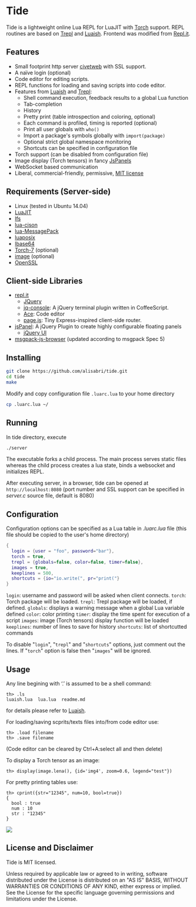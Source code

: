 # Tide
Tide is a lightweight online Lua REPL for LuaJIT with [Torch](http://torch.ch/) support. REPL routines are based on [Trepl](https://github.com/torch/trepl) and [Luaish](https://github.com/stevedonovan/luaish). Frontend was modified from [Repl.it](https://github.com/replit/repl.it).


## Features
* Small footprint http server [civetweb](https://github.com/bel2125/civetweb) with SSL support.
* A naïve login (optional)
* Code editor for editing scripts.
* REPL functions for loading and saving scripts into code editor.
* Features from [Luaish](https://github.com/stevedonovan/luaish) and  [Trepl](https://github.com/torch/trepl):
	* Shell command execution, feedback results to a global Lua function
	* Tab-completion
	* History
	* Pretty print (table introspection and coloring, optional)
	* Each command is profiled, timing is reported (optional)
	* Print all user globals with `who()`
	* Import a package's symbols globally with `import(package)`
	* Optional strict global namespace monitoring
	* Shortcuts can be specified in configuration file
* Torch support (can be disabled from configuration file)
* Image display (Torch tensors) in fancy [JsPanels](http://jspanel.de/)
* WebSocket based communication
* Liberal, commercial-friendly, permissive, [MIT license](http://en.wikipedia.org/wiki/MIT_License)
 
## Requirements (Server-side)
* Linux (tested in Ubuntu 14.04)
* [LuaJIT](http://luajit.org/index.html)
* [lfs](https://keplerproject.github.io/luafilesystem/index.html)
* [lua-cjson](http://www.kyne.com.au/~mark/software/lua-cjson.php)
* [lua-MessagePack](http://fperrad.github.io/lua-MessagePack)
* [luaposix](http://luaposix.github.io/luaposix)
* [lbase64](https://github.com/LuaDist/lbase64)
* [Torch-7](https://github.com/torch/torch7/wiki/Cheatsheet#installing-and-running-torch) (optional)
* [image]() (optional)
* [OpenSSL](https://www.openssl.org/)

## Client-side Libraries
* [repl.it](https://github.com/replit/repl.it)
	* [JQuery](https://jquery.com/)
	* [jq-console](https://github.com/replit/jq-console): A jQuery terminal plugin written in CoffeeScript.
	* [Ace](http://ace.c9.io/#nav=about): Code editor
	* [page.js](https://github.com/visionmedia/page.js): Tiny Express-inspired client-side router.
* [jsPanel](https://github.com/Flyer53/jsPanel): A jQuery Plugin to create highly configurable floating panels
	* [jQuery UI](https://jqueryui.com/)
* [msgpack-js-browser]() (updated according to msgpack Spec 5)

## Installing
```bash
git clone https://github.com/alisabri/tide.git
cd tide
make
```
Modify and copy configuration file `.luarc.lua` to your home directory
```bash
cp .luarc.lua ~/  
```

## Running 
In tide directory, execute
```bash
./server
```
The executable forks a child process. The main process serves static files whereas the child process creates a lua state, binds a websocket and initializes REPL. 

After executing server, in a browser, tide can be opened at `http://localhost:8080` (port number and SSL support can be specified in *server.c* source file, default is 8080)

## Configuration
Configuration options can be specified as a Lua table in *.luarc.lua* file (this file should be copied to the user's home directory)
 
```lua
{
  login = {user = "foo", password="bar"},
  torch = true,
  trepl = {globals=false, color=false, timer=false},
  images = true,
  keeplines = 500,
  shortcuts = {io="io.write(", pr="print("}
}
```
`login`: username and password will be asked when client connects.
`torch`: Torch package will be loaded.
`trepl`: Trepl package will be loaded, if defined.
`globals`: displays a warning message when a global Lua variable defined
`color`: color printing
`timer`: display the time spent for execution of a script
`images`: image (Torch tensors) display function will be loaded
`keeplines`: number of lines to save for history
`shortcuts`: list of shortcutted commands

To disable "`login`", "`trepl`" and "`shortcuts`" options, just comment out the lines. If "`torch`" option is false then "`images`" will be ignored.

## Usage
Any line begining with ‘.’ is assumed to be a shell command:

    th> .ls
    luaish.lua  lua.lua  readme.md

for details please refer to [Luaish](https://github.com/stevedonovan/luaish).

For loading/saving scprits/texts files into/from code editor use:

    th> .load filename
    th> .save filename
(Code editor can be cleared by Ctrl+A:select all and then delete)

To display a Torch tensor as an image:

    th> display(image.lena(), {id='img4', zoom=0.6, legend="test"})

For pretty printing tables use:

    th> cprint({str="12345", num=10, bool=true})
	{
	  bool : true
	  num : 10
	  str : "12345"
	}

![ ](./out.jpg  "screenshot")

## License and Disclaimer
Tide is MIT licensed.

Unless required by applicable law or agreed to in writing, software distributed under the License is distributed on an "AS IS" BASIS, WITHOUT WARRANTIES OR CONDITIONS OF ANY KIND, either express or implied. See the License for the specific language governing permissions and limitations under the License.
